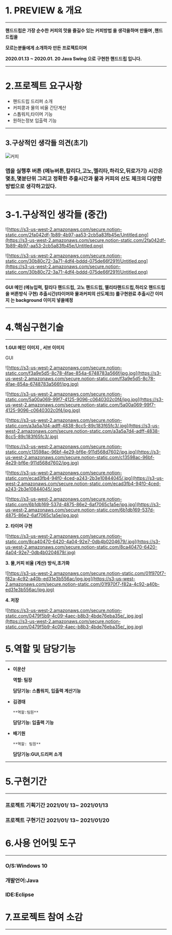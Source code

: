 
# 1. **PREVIEW & 개요**

---

**핸드드립은 가장 순수한 커피의 맛을 즐길수  있는 커피방법 을 생각을하며 만들며 ,핸드드립을**

**모르는분들에게 소개하자 만든 프로젝트이며**

**2020.01.13 ~ 2020.01. 20  Java Swing 으로 구현한 핸드드립 입니다.**

---

# 2.프로젝트 요구사항

- 핸드드립 드리퍼 소개
- 커피콩과 물의 비율 간단계산
- 스톱워치,타이머 기능
- 원하는정보 입출력 기능

---

## 3.구상적인 생각들 의견(초기)

![커피](https://user-images.githubusercontent.com/62824389/104874351-16f42e80-5996-11eb-98eb-90634639a54b.jpg)


### 앱을 실행후  버튼 (메뉴버튼,칼리다,고노,멜리타,하리오,뒤로가기) 시간은 몇초,몇분단위 그리고 정확한 추출시간과 물과 커피의 산도 체크의 다양한 방법으로 생각하고있다.

---

# 3-1.구상적인 생각들 (중간)

![https://s3-us-west-2.amazonaws.com/secure.notion-static.com/2fa042df-1b89-4b97-aa53-2cb5a83fb45e/Untitled.png](https://s3-us-west-2.amazonaws.com/secure.notion-static.com/2fa042df-1b89-4b97-aa53-2cb5a83fb45e/Untitled.png)

![https://s3-us-west-2.amazonaws.com/secure.notion-static.com/30b80c72-3a71-4df4-bddd-075de66f291f/Untitled.png](https://s3-us-west-2.amazonaws.com/secure.notion-static.com/30b80c72-3a71-4df4-bddd-075de66f291f/Untitled.png)

---

**GUI  메인 (메뉴입력, 칼리다 핸드드립, 고노 핸드드립, 멜리타핸드드립,하리오 핸드드립을  버튼방식 구현) 추출시간(타이머와  물과커피의 산도체크)  를구현완료 추출시간 이미지 는 background  이미지 넣을예정**

---

# 4.핵심구현기술

---

**1.GUI 메인 이미지 ,  서브 이미지** 

GUI

![https://s3-us-west-2.amazonaws.com/secure.notion-static.com/f3a9e5d5-8c78-4fae-854a-6748783a566f/jpg.jpg](https://s3-us-west-2.amazonaws.com/secure.notion-static.com/f3a9e5d5-8c78-4fae-854a-6748783a566f/jpg.jpg)

![https://s3-us-west-2.amazonaws.com/secure.notion-static.com/5a00a069-99f7-4125-9096-c0640302c0f4/jpg.jpg](https://s3-us-west-2.amazonaws.com/secure.notion-static.com/5a00a069-99f7-4125-9096-c0640302c0f4/jpg.jpg)

![https://s3-us-west-2.amazonaws.com/secure.notion-static.com/a3a5a7d4-adff-4838-8cc5-89c183f65fc3/.jpg](https://s3-us-west-2.amazonaws.com/secure.notion-static.com/a3a5a7d4-adff-4838-8cc5-89c183f65fc3/.jpg)

![https://s3-us-west-2.amazonaws.com/secure.notion-static.com/c13598ac-96bf-4e29-bf6e-911d568d7602/jpg.jpg](https://s3-us-west-2.amazonaws.com/secure.notion-static.com/c13598ac-96bf-4e29-bf6e-911d568d7602/jpg.jpg)

![https://s3-us-west-2.amazonaws.com/secure.notion-static.com/ecad3fb4-94f0-4ced-a243-2b3e10844045/.jpg](https://s3-us-west-2.amazonaws.com/secure.notion-static.com/ecad3fb4-94f0-4ced-a243-2b3e10844045/.jpg)

![https://s3-us-west-2.amazonaws.com/secure.notion-static.com/6b1db169-537d-4875-86e2-6af7065c1a5e/jpg.jpg](https://s3-us-west-2.amazonaws.com/secure.notion-static.com/6b1db169-537d-4875-86e2-6af7065c1a5e/jpg.jpg)

**2. 타이머 구현**

![https://s3-us-west-2.amazonaws.com/secure.notion-static.com/8ca40470-6420-4a04-92e7-0db4b0204679/.jpg](https://s3-us-west-2.amazonaws.com/secure.notion-static.com/8ca40470-6420-4a04-92e7-0db4b0204679/.jpg)

**3. 물,커피 비율 (계산) 방식,초가화**

![https://s3-us-west-2.amazonaws.com/secure.notion-static.com/01f970f7-f82a-4c92-a40b-ed31e3b556ac/jpg.jpg](https://s3-us-west-2.amazonaws.com/secure.notion-static.com/01f970f7-f82a-4c92-a40b-ed31e3b556ac/jpg.jpg)

**4. 저장** 

![https://s3-us-west-2.amazonaws.com/secure.notion-static.com/0479f5b9-4c09-4aec-b8b3-4bde76eba35e/_jpg.jpg](https://s3-us-west-2.amazonaws.com/secure.notion-static.com/0479f5b9-4c09-4aec-b8b3-4bde76eba35e/_jpg.jpg)

# 5.역할 및 담당기능

---

- **이운산**

    **역할: 팀장**

    **담당기능: 스톱워치, 입출력 계산기능** 

- **김경태**

      **역할:팀원**

     **담당기능: 입출력 기능**

- **배기원**

      **역할: 팀원**

     **담당기능:GUI,드리퍼 소개**

---

# 5.구현기간

---

### 프로젝트 기획기간  2021/01/ 13~ 2021/01/13

### 프로젝트 구현기간  2021/01/ 13~ 2021/01/20

# 6.사용 언어및 도구

---

### O/S:Windows 10

### 개발언어:Java

### IDE:Eclipse

# 7.프로젝트 참여 소감

---

#
